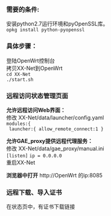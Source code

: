
### 需要的条件:
安装python2.7运行环境和pyOpenSSL库。  
`opkg install python-pyopenssl`  

### 具体步骤：
登陆OpenWrt控制台  
拷贝XX-Net到OpenWrt  
`cd XX-Net`   
`./start.sh`  
  
### 远程访问状态管理页面
**允许远程访问Web界面：**  
修改 XX-Net/data/launcher/config.yaml  
  `modules:{`  
  ` launcher:{ allow_remote_connect:1 }`  
  
**允许GAE_proxy提供远程代理服务：**  
  修改 XX-Net/data/gae_proxy/manual.ini    
`[listen]`
`ip = 0.0.0.0
`  
重启XX-Net  
  
**浏览器中打开**
 http://OpenWrt 的ip:8085  

### 远程下载、导入证书  
  在状态页中，有证书下载链接  
